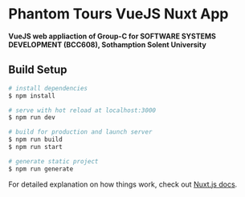 # Phantom Tours VueJS Nuxt App

**VueJS web appliaction of Group-C for SOFTWARE SYSTEMS DEVELOPMENT (BCC608), Sothamption Solent University**

## Build Setup

```bash
# install dependencies
$ npm install

# serve with hot reload at localhost:3000
$ npm run dev

# build for production and launch server
$ npm run build
$ npm run start

# generate static project
$ npm run generate
```

For detailed explanation on how things work, check out [Nuxt.js docs](https://nuxtjs.org).

